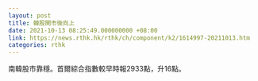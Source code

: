 ```yaml
---
layout: post
title: 韓股開市後向上
date: 2021-10-13 08:25:49.000000000 +08:00
link: https://news.rthk.hk/rthk/ch/component/k2/1614997-20211013.htm
categories: rthk
---
```


南韓股市靠穩。首爾綜合指數較早時報2933點，升16點。
